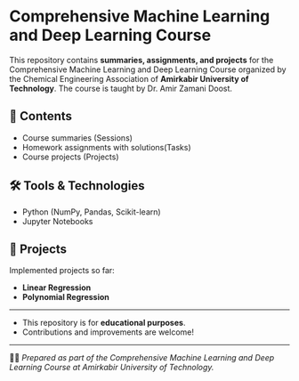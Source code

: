 # Comprehensive Machine Learning and Deep Learning Course  
This repository contains **summaries, assignments, and projects** for the Comprehensive Machine Learning and Deep Learning Course organized by the Chemical Engineering Association of **Amirkabir University of Technology**. The course is taught by Dr. Amir Zamani Doost.

## 📑 Contents
- Course summaries (Sessions)  
- Homework assignments with solutions(Tasks)  
- Course projects (Projects)  

## 🛠️ Tools & Technologies
- Python (NumPy, Pandas, Scikit-learn)  
- Jupyter Notebooks

## 🚀 Projects
Implemented projects so far:
- **Linear Regression**  
- **Polynomial Regression**  
---

- This repository is for **educational purposes**.  
- Contributions and improvements are welcome!  

---

👨‍🎓 *Prepared as part of the Comprehensive Machine Learning and Deep Learning Course at Amirkabir University of Technology.*  
